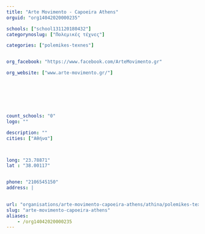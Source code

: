 ```yaml
---
title: "Arte Movimento - Capoeira Athens"
orguid: "org14042020000235"

schools: ["school131120180432"]
categorynoslug: ["Πολεμικές τέχνες"]

categories: ["polemikes-texnes"]


org_facebook: "https://www.facebook.com/ArteMovimento.gr"

org_website: ["www.arte-movimento.gr/"]







count_schools: "0"
logo: ""

description: ""
cities: ["Αθήνα"]



long: "23.78871"
lat : "38.00117"


phone: "2106545150"
address: |
    

url: "organisations/arte-movimento-capoeira-athens/athina/polemikes-texnes"
slug: "arte-movimento-capoeira-athens"
aliases:
    - /org14042020000235
---
```



